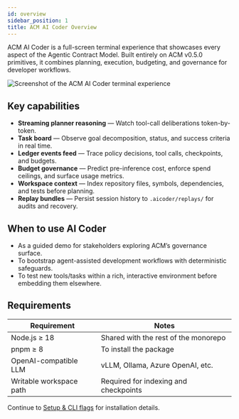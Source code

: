 ```yaml
---
id: overview
sidebar_position: 1
title: ACM AI Coder Overview
---
```


ACM AI Coder is a full-screen terminal experience that showcases every aspect of the Agentic Contract Model. Built entirely on ACM v0.5.0 primitives, it combines planning, execution, budgeting, and governance for developer workflows.

![Screenshot of the ACM AI Coder terminal experience](/img/aicoder.png)

## Key capabilities

- **Streaming planner reasoning** — Watch tool-call deliberations token-by-token.
- **Task board** — Observe goal decomposition, status, and success criteria in real time.
- **Ledger events feed** — Trace policy decisions, tool calls, checkpoints, and budgets.
- **Budget governance** — Predict pre-inference cost, enforce spend ceilings, and surface usage metrics.
- **Workspace context** — Index repository files, symbols, dependencies, and tests before planning.
- **Replay bundles** — Persist session history to `.aicoder/replays/` for audits and recovery.

## When to use AI Coder

- As a guided demo for stakeholders exploring ACM’s governance surface.
- To bootstrap agent-assisted development workflows with deterministic safeguards.
- To test new tools/tasks within a rich, interactive environment before embedding them elsewhere.

## Requirements

| Requirement | Notes |
| ----------- | ----- |
| Node.js ≥ 18 | Shared with the rest of the monorepo |
| pnpm ≥ 8 | To install the package |
| OpenAI-compatible LLM | vLLM, Ollama, Azure OpenAI, etc. |
| Writable workspace path | Required for indexing and checkpoints |

Continue to [Setup & CLI flags](./setup.md) for installation details.

